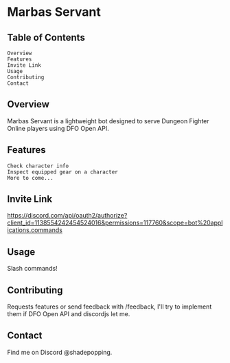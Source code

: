 # Marbas Servant

## Table of Contents

    Overview
    Features
    Invite Link
    Usage
    Contributing
    Contact

## Overview

Marbas Servant is a lightweight bot designed to serve Dungeon Fighter Online players using DFO Open API.

## Features

    Check character info
    Inspect equipped gear on a character
    More to come...

## Invite Link

[https://discord.com/api/oauth2/authorize?client_id=1138554242454524016&permissions=117760&scope=bot%20applications.commands
](https://discord.com/api/oauth2/authorize?client_id=1138554242454524016&permissions=117760&scope=bot%20applications.commands)
## Usage

Slash commands!

## Contributing

Requests features or send feedback with /feedback, I'll try to implement them if DFO Open API and discordjs let me.

## Contact

Find me on Discord @shadepopping.

